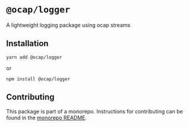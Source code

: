 # `@ocap/logger`

A lightweight logging package using ocap streams

## Installation

`yarn add @ocap/logger`

or

`npm install @ocap/logger`

## Contributing

This package is part of a monorepo. Instructions for contributing can be found in the [monorepo README](https://github.com/MetaMask/ocap-kernel#readme).
